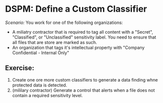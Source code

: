 # DSPM: Define a Custom Classifier

*Scenario:* You work for one of the following organizations: 

- A miliatry contractor that is required to tag all content with a "Secret", "Classified", or "Unclassified" sensitivity label. You need to ensure that all files that are store are marked as such.
- An organization that tags it's intellectual property with "Company Confidential - Internal Only"

## Exercise:

1. Create one ore more custom classifiers to generate a data finding whne protected data is detected.
2. (mililary contractor) Generate a control that alerts when a file does not contain a required sensitivity level.
